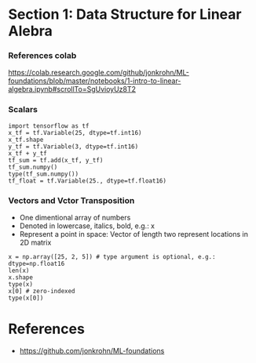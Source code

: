 # Section 1: Data Structure for Linear Alebra

### References colab
https://colab.research.google.com/github/jonkrohn/ML-foundations/blob/master/notebooks/1-intro-to-linear-algebra.ipynb#scrollTo=SgUvioyUz8T2

### Scalars
```
import tensorflow as tf
x_tf = tf.Variable(25, dtype=tf.int16)
x_tf.shape
y_tf = tf.Variable(3, dtype=tf.int16)
x_tf + y_tf
tf_sum = tf.add(x_tf, y_tf)
tf_sum.numpy()
type(tf_sum.numpy())
tf_float = tf.Variable(25., dtype=tf.float16)
```

### Vectors and Vctor Transposition
- One dimentional array of numbers
- Denoted in lowercase, italics, bold, e.g.: x
- Represent a point in space: Vector of length two represent locations in 2D matrix
```
x = np.array([25, 2, 5]) # type argument is optional, e.g.: dtype=np.float16
len(x)
x.shape
type(x)
x[0] # zero-indexed
type(x[0])
```





# References
- https://github.com/jonkrohn/ML-foundations
